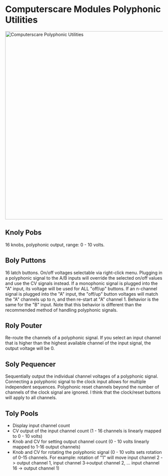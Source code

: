 # Computerscare Modules Polyphonic Utilities
<img src="https://github.com/freddyz/computerscare-vcv-modules/blob/master/doc/computerscare-poly-utilities.png" width="600" alt="Computerscare Polyphonic Utilities" />


## Knoly Pobs

16 knobs, polyphonic output, range: 0 - 10 volts.


## Boly Puttons

16 latch buttons.  On/off voltages selectable via right-click menu.  Plugging in a polyphonic signal to the A/B inputs will override the selected on/off values and use the CV signals instead.  If a monophonic signal is plugged into the "A" input, its voltage will be used for ALL "off/up" buttons.  If an n-channel signal is plugged into the "A" input, the "off/up" button voltages will match the "A" channels up to n, and then re-start at "A" channel 1.  Behavior is the same for the "B" input.  Note that this behavior is different than the recommended method of handling polyphonic signals.


## Roly Pouter

Re-route the channels of a polyphonic signal.  If you select an input channel that is higher than the highest available channel of the input signal, the output voltage will be 0.


## Soly Pequencer

Sequentially output the individual channel voltages of a polyphonic signal.  Connecting a polyphonic signal to the clock input allows for multiple independent sequences.  Polyphonic reset channels beyond the number of channels of the clock signal are ignored.  I think that the clock/reset buttons will apply to all channels.


## Toly Pools

* Display input channel count
* CV output of the input channel count (1 - 16 channels is linearly mapped to 0 - 10 volts)
* Knob and CV for setting output channel count (0 - 10 volts linearly mapped to 1-16 output channels)
* Knob and CV for rotating the polyphonic signal (0 - 10 volts sets rotation of 0-15 channels.  For example: rotation of "1" will move input channel 2 -> output channel 1, input channel 3->output channel 2, ...  input channel 16 -> output channel 1)

